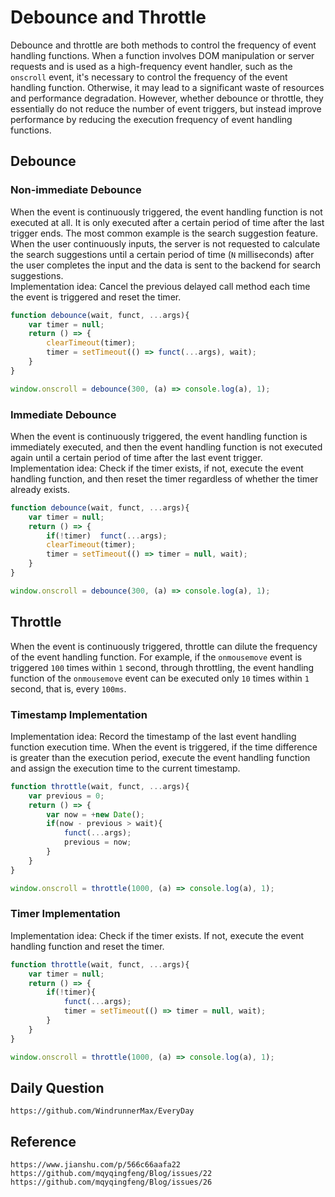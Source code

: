 # Debounce and Throttle

Debounce and throttle are both methods to control the frequency of event handling functions. When a function involves DOM manipulation or server requests and is used as a high-frequency event handler, such as the `onscroll` event, it's necessary to control the frequency of the event handling function. Otherwise, it may lead to a significant waste of resources and performance degradation. However, whether debounce or throttle, they essentially do not reduce the number of event triggers, but instead improve performance by reducing the execution frequency of event handling functions.

## Debounce

### Non-immediate Debounce
When the event is continuously triggered, the event handling function is not executed at all. It is only executed after a certain period of time after the last trigger ends. The most common example is the search suggestion feature. When the user continuously inputs, the server is not requested to calculate the search suggestions until a certain period of time (`N` milliseconds) after the user completes the input and the data is sent to the backend for search suggestions.  
Implementation idea: Cancel the previous delayed call method each time the event is triggered and reset the timer.

```javascript
function debounce(wait, funct, ...args){
    var timer = null;
    return () => {
        clearTimeout(timer);
        timer = setTimeout(() => funct(...args), wait);
    }
}

window.onscroll = debounce(300, (a) => console.log(a), 1);
```

### Immediate Debounce
When the event is continuously triggered, the event handling function is immediately executed, and then the event handling function is not executed again until a certain period of time after the last event trigger.  
Implementation idea: Check if the timer exists, if not, execute the event handling function, and then reset the timer regardless of whether the timer already exists.

```javascript
function debounce(wait, funct, ...args){
    var timer = null;
    return () => {
        if(!timer)  funct(...args);
        clearTimeout(timer);
        timer = setTimeout(() => timer = null, wait);
    }
}

window.onscroll = debounce(300, (a) => console.log(a), 1);
```

## Throttle

When the event is continuously triggered, throttle can dilute the frequency of the event handling function. For example, if the `onmousemove` event is triggered `100` times within `1` second, through throttling, the event handling function of the `onmousemove` event can be executed only `10` times within `1` second, that is, every `100ms`.

### Timestamp Implementation
Implementation idea: Record the timestamp of the last event handling function execution time. When the event is triggered, if the time difference is greater than the execution period, execute the event handling function and assign the execution time to the current timestamp.

```javascript
function throttle(wait, funct, ...args){
    var previous = 0;
    return () => {
        var now = +new Date();
        if(now - previous > wait){
            funct(...args);
            previous = now;
        }
    }
}

window.onscroll = throttle(1000, (a) => console.log(a), 1);
```

### Timer Implementation
Implementation idea: Check if the timer exists. If not, execute the event handling function and reset the timer.

```javascript
function throttle(wait, funct, ...args){
    var timer = null;
    return () => {
        if(!timer){
            funct(...args);
            timer = setTimeout(() => timer = null, wait);
        }  
    }
}

window.onscroll = throttle(1000, (a) => console.log(a), 1);
```

## Daily Question

```
https://github.com/WindrunnerMax/EveryDay
```

## Reference

```
https://www.jianshu.com/p/566c66aafa22
https://github.com/mqyqingfeng/Blog/issues/22
https://github.com/mqyqingfeng/Blog/issues/26
```